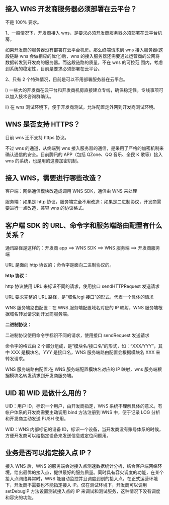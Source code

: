 ## 接入 WNS 开发商服务器必须部署在云平台？
不是 100% 要求。
 
1、一般情况下，开发商接入 wns，是要求必须开发商服务器必须部署在云平台机房。

如果开发商的服务器没有部署在云平台机房。那么终端请求到 wns 接入服务器(这段链路 wns 会做相应的优化)后，wns 的接入服务器还需要通过运营商的公网将数据转发到开发商的服务器。而这段链路的质量，不在 wns 的可控范
围内，考虑到系统的稳定性，目前是要求必须部署在云平台。

2、只有 2 个特殊情况，目前是可以不用部署服务器在云平台。

i) 一些大的开发商在云平台和开发商机房直接建立专线，确保稳定性，专线事项可以加入技术咨询群确认。

ii) 在 wns 测试环境下，便于开发商测试，允许配置走外网到开发商测试环境。

## WNS 是否支持 HTTPS？
目前 wns 还不支持 https 协议。

不过 wns 的通道，从终端到 wns 接入服务器的通信，是采用了严格的加密机制来确认通信的安全。目前腾讯的 APP（包括 QZone、QQ 音乐、全民 K 歌等）接入 wns 的系统，也是用的这套加密机制。


## 接入 WNS，需要进行哪些改造？

客户端：网络通信模块改造成调用 WNS SDK，通信由 WNS 来处理

服务端：如果是 http 协议，服务端完全不用改造；如果是二进制协议，开发商需要进行一点改造，兼容 wns 的协议格式。

## 客户端 SDK 的 URL、命令字和服务端路由配置有什么关系？

通讯路径是这样的：开发商 app ==> WNS SDK ==> WNS 服务端 ==> 开发商服务端

URL 是面向 http 协议的；命令字是面向二进制协议的。

**http 协议：**

http 协议使用 URL 来标识不同的请求，使用接口 sendHTTPRequest 发送请求

URL 要求完整的 URL 路径，是”域名/cgi 接口”的形式，代表一个具体的请求

WNS 服务端路由配置：在 WNS 服务端配置域名对应的 IP 映射，WNS 服务端根据域名转发请求到开发商服务端。

**二进制协议：**

二进制协议使用命令字标识不同的请求，使用接口 sendRequest 发送请求

命令字的格式由 2 个部分组成，是“模块名/接口名”的形式，如：“XXX/YYY”，其中 XXX 是模块名，YYY 是接口名，WNS 服务端路由配置会根据模块名 XXX 来转发请求。

WNS 服务端路由配置:在 WNS 服务端配置模块名对应的 IP 映射，wns 服务端根据模块名转发请求到开发商服务端。

## UID 和 WID 是做什么用的？

UID：用户 ID，标识一个用户，由开发商指定，WNS 系统不理解具体的意义。有帐户体系的开发商需要主动调用 bind 方法注册到 WNS 中，便于记录 LOG 分析和开发商主动发送 PUSH 使用。

WID：WNS 内部标记的设备 ID，标识一个设备，当开发商没有账号体系的时候，方便开发商可以给指定设备来发送信息或定位问题用。

## 业务是否可以指定接入点 IP？

接入 WNS 后，WNS 的服务端会对接入点测速数据统计分析，结合客户端网络环境，给出最优的接入点，提供最好的服务质量。同时具有容灾调度的功能，在某个接入点网络异常时，WNS 能自动监控并且调度到别的接入点。在正式运营环境下，开发商不需要也不能指定接入 IP。仅在测试环境下，开发商可以调用 setDebugIP 方法设置测试接入点的 IP 来调试和测试服务，这种情况下没有调度和容灾的功能。
